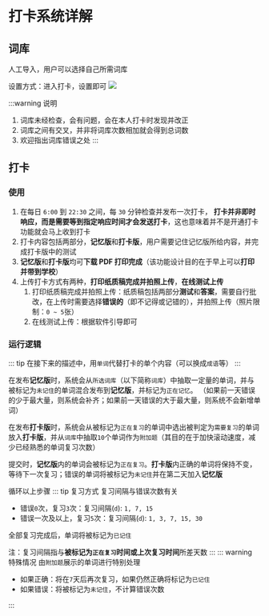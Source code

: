# 打卡系统详解

## 词库

人工导入，用户可以选择自己所需词库

设置方式：进入打卡，设置即可
![](/001.png)

:::warning 说明

1. 词库未经检查，会有问题，会在本人打卡时发现并改正
2. 词库之间有交叉，并非将词库次数相加就会得到总词数
3. 欢迎指出词库错误之处
   :::

## 打卡

### 使用

1. 在每日 `6:00` 到 `22:30` 之间，每 `30` 分钟检查并发布一次打卡，
   **打卡并非即时响应，而是需要等到指定响应时间才会发送打卡**，这也意味着并不是开通打卡功能就会马上收到打卡
2. 打卡内容包括两部分，**记忆版**和**打卡版**，用户需要记住记忆版所给内容，并完成打卡版中的测试
3. **记忆版**和**打卡版**均可**下载 PDF 打印完成**（该功能设计目的在于早上可以**打印并带到学校**）
4. 上传打卡方式有两种，**打印纸质稿完成并拍照上传**，**在线测试上传 <Badge text="0.3.4" vertical="middle"/>**
   1. 打印纸质稿完成并拍照上传：纸质稿包括两部分**测试**和**答案**，需要自行批改，在上传时需要选择**错误的**（即不记得或记错的），并拍照上传（照片限制：`0 ~ 5`张）
   2. 在线测试上传：根据软件引导即可

### 运行逻辑

::: tip
在接下来的描述中，用`单词`代替打卡的单个内容（可以换成`成语`等）
:::

在发布**记忆版**时，系统会从`所选词库`（以下简称`词库`）中抽取一定量的单词，并与被标记为`未记住`的单词混合发布到**记忆版**，并标记为`正在记忆`。
（如果前一天错误的少于最大量，则系统会补齐；如果前一天错误的大于最大量，则系统不会新增单词）

在发布**打卡版**时，系统会从被标记为`正在复习`的单词中选出被判定为`需要复习`的单词放入**打卡版**，并从`词库`中抽取`10`个单词作为`附加题`（其目的在于加快滚动速度，减少已经熟悉的单词复习次数）

提交时，**记忆版**内的单词会被标记为`正在复习`。**打卡版**内正确的单词将保持不变，等待下一次复习；错误的单词将被标记为`未记住`并在第二天加入**记忆版**

循环以上步骤
::: tip 复习方式
复习间隔与错误次数有关

- 错误`0`次，复习`3`次：复习间隔(`d`): `1, 7, 15`
- 错误一次及以上，复习`5`次：复习间隔(`d`): `1, 3, 7, 15, 30`

全部复习完成后，单词将被标记为`已记住`

注：复习间隔指与**被标记为`正在复习`时间或上次复习时间**所差天数
:::
::: warning 特殊情况
由`附加题`展示的单词进行特别处理

- 如果正确：将在`7`天后再次复习，如果仍然正确将标记为`已记住`
- 如果错误：将被标记为`未记住`，不计算错误次数

:::
